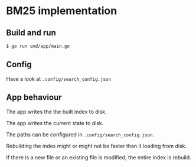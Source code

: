# BM25 implementation

## Build and run

```bash
$ go run cmd/app/main.go
```

## Config

Have a look at `.config/search_config.json`

## App behaviour 

The app writes the the built index to disk.

The app writes the current state to disk.

The paths can be configured in `.config/search_config.json`.

Rebuilding the index might or might not be faster than it loading from disk.

If there is a new file or an existing file is modified, the entire index is rebuild.